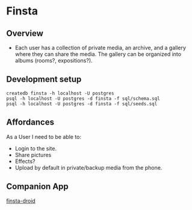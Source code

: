 # Finsta

## Overview

- Each user has a collection of private media, an archive, and a gallery where
  they can share the media. The gallery can be organized into albums (rooms?,
  expositions?).

## Development setup

```shell
createdb finsta -h localhost -U postgres
psql -h localhost -U postgres -d finsta -f sql/schema.sql
psql -h localhost -U postgres -d finsta -f sql/seeds.sql
```

## Affordances

As a User I need to be able to:

- Login to the site.
- Share pictures
- Effects?
- Upload by default in private/backup media from the phone.

## Companion App

[finsta-droid](https://github.com/PuercoPop/finsta-droid)
